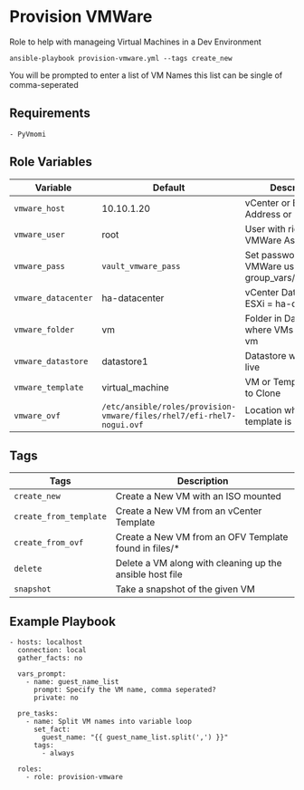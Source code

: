 Provision VMWare
=========

Role to help with manageing Virtual Machines in a Dev Environment

	ansible-playbook provision-vmware.yml --tags create_new

You will be prompted to enter a list of VM Names this list can be single of comma-seperated

Requirements
------------

	- PyVmomi

Role Variables
--------------

| Variable | Default | Description |
|----------|---------|-------------|
| `vmware_host` | 10.10.1.20 | vCenter or ESXi IP Address or Hostname |
| `vmware_user` | root | User with rights to VMWare Assests |
| `vmware_pass` | `vault_vmware_pass` | Set password for VMWare user in group_vars/all/vault.yml |
| `vmware_datacenter` | ha-datacenter | vCenter Datacenter, ESXi = ha-datacenter |
| `vmware_folder` | vm | Folder in Datacenter where VMs live, ESXi = vm |
| `vmware_datastore` | datastore1 | Datastore where VMs live |
| `vmware_template` | virtual_machine | VM or Template name to Clone |
| `vmware_ovf` | `/etc/ansible/roles/provision-vmware/files/rhel7/efi-rhel7-nogui.ovf` | Location where OVF template is stored |

Tags
----

| Tags | Description |
|------|-------------|
| `create_new` | Create a New VM with an ISO mounted |
| `create_from_template` | Create a New VM from an vCenter Template |
| `create_from_ovf` | Create a New VM from an OFV Template found in files/* |
| `delete` | Delete a VM along with cleaning up the ansible host file |
| `snapshot` | Take a snapshot of the given VM |

Example Playbook
----------------

	- hosts: localhost
	  connection: local
	  gather_facts: no
	
	  vars_prompt:
	    - name: guest_name_list
	      prompt: Specify the VM name, comma seperated?
	      private: no
	
	  pre_tasks:
	    - name: Split VM names into variable loop
	      set_fact:
	        guest_name: "{{ guest_name_list.split(',') }}"
	      tags:
	        - always
	
	  roles:
	    - role: provision-vmware


